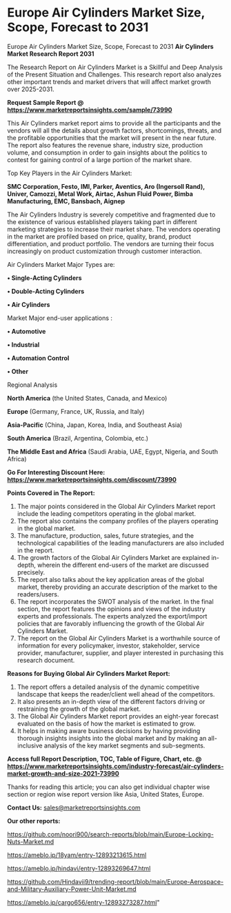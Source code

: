 # Europe Air Cylinders Market Size, Scope, Forecast to 2031
 Europe Air Cylinders Market Size, Scope, Forecast to 2031
<strong>Air Cylinders Market Research Report 2031</strong>

The Research Report on Air Cylinders Market is a Skillful and Deep Analysis of the Present Situation and Challenges. This research report also analyzes other important trends and market drivers that will affect market growth over 2025-2031.

<strong>Request Sample Report @ <a href=https://www.marketreportsinsights.com/sample/73990>https://www.marketreportsinsights.com/sample/73990</a></strong>

This Air Cylinders market report aims to provide all the participants and the vendors will all the details about growth factors, shortcomings, threats, and the profitable opportunities that the market will present in the near future. The report also features the revenue share, industry size, production volume, and consumption in order to gain insights about the politics to contest for gaining control of a large portion of the market share.

Top Key Players in the Air Cylinders Market:

<strong>SMC Corporation, Festo, IMI, Parker, Aventics, Aro (Ingersoll Rand), Univer, Camozzi, Metal Work, Airtac, Ashun Fluid Power, Bimba Manufacturing, EMC, Bansbach, Aignep</strong>

The Air Cylinders Industry is severely competitive and fragmented due to the existence of various established players taking part in different marketing strategies to increase their market share. The vendors operating in the market are profiled based on price, quality, brand, product differentiation, and product portfolio. The vendors are turning their focus increasingly on product customization through customer interaction.

Air Cylinders Market Major Types are:

<strong>• Single-Acting Cylinders

• Double-Acting Cylinders

• Air Cylinders</strong>

Market Major end-user applications :

<strong>• Automotive

• Industrial

• Automation Control

• Other</strong>

Regional Analysis

</u><strong><b>North America</b></strong> (the United States, Canada, and Mexico)

<strong><b>Europe </b></strong>(Germany, France, UK, Russia, and Italy)

<strong><b>Asia-Pacific</b></strong> (China, Japan, Korea, India, and Southeast Asia)

<strong><b>South America</b></strong> (Brazil, Argentina, Colombia, etc.)

<strong><b>The Middle East and Africa</b></strong> (Saudi Arabia, UAE, Egypt, Nigeria, and South Africa)

<strong>Go For Interesting Discount Here: <a href=https://www.marketreportsinsights.com/discount/73990>https://www.marketreportsinsights.com/discount/73990</a></strong>

<strong>Points Covered in The Report:</strong>
<ol>
  <li>The major points considered in the Global Air Cylinders Market report include the leading competitors operating in the global market.</li>
  <li>The report also contains the company profiles of the players operating in the global market.</li>
  <li>The manufacture, production, sales, future strategies, and the technological capabilities of the leading manufacturers are also included in the report.</li>
  <li>The growth factors of the Global Air Cylinders Market are explained in-depth, wherein the different end-users of the market are discussed precisely.</li>
  <li>The report also talks about the key application areas of the global market, thereby providing an accurate description of the market to the readers/users.</li>
  <li>The report incorporates the SWOT analysis of the market. In the final section, the report features the opinions and views of the industry experts and professionals. The experts analyzed the export/import policies that are favorably influencing the growth of the Global Air Cylinders Market.</li>
  <li>The report on the Global Air Cylinders Market is a worthwhile source of information for every policymaker, investor, stakeholder, service provider, manufacturer, supplier, and player interested in purchasing this research document.</li>
</ol>
<strong>Reasons for Buying Global Air Cylinders Market Report:</strong>

<ol>
  <li>The report offers a detailed analysis of the dynamic competitive landscape that keeps the reader/client well ahead of the competitors.</li>
  <li>It also presents an in-depth view of the different factors driving or restraining the growth of the global market.</li>
  <li>The Global Air Cylinders Market report provides an eight-year forecast evaluated on the basis of how the market is estimated to grow.</li>
  <li>It helps in making aware business decisions by having providing thorough insights insights into the global market and by making an all-inclusive analysis of the key market segments and sub-segments.</li>
</ol>
<strong>Access full Report Description, TOC, Table of Figure, Chart, etc. @ <a href=https://www.marketreportsinsights.com/industry-forecast/air-cylinders-market-growth-and-size-2021-73990>https://www.marketreportsinsights.com/industry-forecast/air-cylinders-market-growth-and-size-2021-73990</a></strong>


Thanks for reading this article; you can also get individual chapter wise section or region wise report version like Asia, United States, Europe.

<strong>Contact Us:</strong>
sales@marketreportsinsights.com

<strong>Our other reports:</strong>

<a href=https://github.com/noori900/search-reports/blob/main/Europe-Locking-Nuts-Market.md>https://github.com/noori900/search-reports/blob/main/Europe-Locking-Nuts-Market.md</a>

<a href=https://ameblo.jp/18yam/entry-12893213615.html>https://ameblo.jp/18yam/entry-12893213615.html</a>

<a href=https://ameblo.jp/hindavi/entry-12893269647.html>https://ameblo.jp/hindavi/entry-12893269647.html</a>

<a href=https://github.com/Hindavii9/trending-report/blob/main/Europe-Aerospace-and-Military-Auxiliary-Power-Unit-Market.md>https://github.com/Hindavii9/trending-report/blob/main/Europe-Aerospace-and-Military-Auxiliary-Power-Unit-Market.md</a>

<a href=https://ameblo.jp/cargo656/entry-12893273287.html>https://ameblo.jp/cargo656/entry-12893273287.html</a>"
